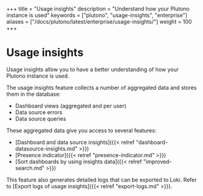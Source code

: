 +++
title = "Usage insights"
description = "Understand how your Plutono instance is used"
keywords = ["plutono", "usage-insights", "enterprise"]
aliases = ["/docs/plutono/latest/enterprise/usage-insights/"]
weight = 100
+++

# Usage insights

Usage insights allow you to have a better understanding of how your Plutono instance is used. 

The usage insights feature collects a number of aggregated data and stores them in the database:
- Dashboard views (aggregated and per user)
- Data source errors
- Data source queries

These aggregated data give you access to several features:
- [Dashboard and data source insights]({{< relref "dashboard-datasource-insights.md" >}})
- [Presence indicator]({{< relref "presence-indicator.md" >}})
- [Sort dashboards by using insights data]({{< relref "improved-search.md" >}})

This feature also generates detailed logs that can be exported to Loki. Refer to [Export logs of usage insights]({{< relref "export-logs.md" >}}).

